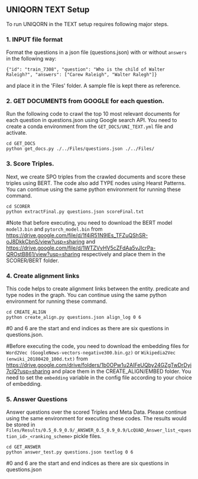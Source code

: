 ## UNIQORN TEXT Setup

To run UNIQORN in the TEXT setup requires following major steps.

### 1. INPUT file format
Format the questions in a json file (questions.json) with or without `answers` in the following way:
```
{"id": "train_7308", "question": "Who is the child of Walter Raleigh?", "answers": ["Carew Raleigh", "Walter Ralegh"]}
```
and place it in the 'Files' folder. A sample file is kept there as reference. 

### 2. GET DOCUMENTS from GOOGLE for each question. 
Run the following code to crawl the top 10 most relevant documents for each question in questions.json using Google search API. You need to create a conda environment from the `GET_DOCS/UNI_TEXT.yml` file and activate. 
```
cd GET_DOCS
python get_docs.py ./../Files/questions.json ./../Files/
```

### 3. Score Triples. 
Next, we create SPO triples from the crawled documents and score these triples using BERT. The code also add TYPE nodes using Hearst Patterns. You can continue using the same python environment for running these command.
```
cd SCORER
python extractFinal.py questions.json scoreFinal.txt
```
#Note that before executing, you need to download the BERT model `model3.bin` and `pytorch_model.bin` from https://drive.google.com/file/d/1f4iR51N9IEs_TFZuQShSR-oJ8DkkCbnS/view?usp=sharing and https://drive.google.com/file/d/1WTZVvHV5cZFdAa5vJIcrPa-QROstB861/view?usp=sharing respectively and place them in the SCORER/BERT folder.

### 4. Create alignment links
This code helps to create alignment links between the entity. predicate and type nodes in the graph. You can continue using the same python environment for running these command.
```
cd CREATE_ALIGN
python create_align.py questions.json align_log 0 6
```
#0 and 6 are the start and end indices as there are six questions in questions.json.

#Before executing the code, you need to download the embedding files for `Word2Vec (GoogleNews-vectors-negative300.bin.gz)` or `Wikipedia2Vec (enwiki_20180420_100d.txt)` from https://drive.google.com/drive/folders/1b0OPw1u2AIFeUQby24GZgTwDrDyi7ciQ?usp=sharing and place them in the CREATE_ALIGN/EMBED folder. You need to set the `embedding` variable in the config file according to your choice of embedding.

### 5. Answer Questions
Answer questions over the scored Triples and Meta Data. Please continue using the same environment for executing these codes. The results would be stored in `Files/Results/0.5_0.9_0.9/_ANSWER_0.5_0.9_0.9/LcQUAD_Answer_list_<question_id>_<ranking_scheme>` pickle files. 
```
cd GET_ANSWER
python answer_test.py questions.json textlog 0 6
```
#0 and 6 are the start and end indices as there are six questions in questions.json

